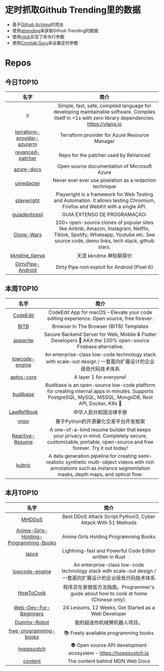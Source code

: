 # 定时抓取Github Trending里的数据
* 基于[Github Actions](https://docs.github.com/en/actions)的爬虫
* 使用[gtrending](https://github.com/hedythedev/gtrending)来获取Github Trending的数据
* 使用[click](https://github.com/pallets/click)实现了命令行参数
* 使用[Crontab Guru](https://crontab.guru/)来设置定时参数

# Repos
## 今日TOP10 
<!-- START OF DAILY_TOP10_REPOS -->
| 名字 | 简介 |
| :----: | :----: |
| [v](https://github.com/vlang/v) | Simple, fast, safe, compiled language for developing maintainable software. Compiles itself in <1s with zero library dependencies. https://vlang.io |
| [terraform-provider-azurerm](https://github.com/hashicorp/terraform-provider-azurerm) | Terraform provider for Azure Resource Manager |
| [revanced-patcher](https://github.com/ReVancedTeam/revanced-patcher) | Repo for the patcher used by ReVanced |
| [azure-docs](https://github.com/MicrosoftDocs/azure-docs) | Open source documentation of Microsoft Azure |
| [unredacter](https://github.com/BishopFox/unredacter) | Never ever ever use pixelation as a redaction technique |
| [playwright](https://github.com/microsoft/playwright) | Playwright is a framework for Web Testing and Automation. It allows testing Chromium, Firefox and WebKit with a single API. |
| [guiadevbrasil](https://github.com/arthurspk/guiadevbrasil) | GUIA EXTENSO DE PROGRAMAÇÃO: |
| [Clone-Wars](https://github.com/GorvGoyl/Clone-Wars) | 100+ open-source clones of popular sites like Airbnb, Amazon, Instagram, Netflix, Tiktok, Spotify, Whatsapp, Youtube etc. See source code, demo links, tech stack, github stars. |
| [kkndme_tianya](https://github.com/shengcaishizhan/kkndme_tianya) | 天涯 kkndme 神贴聊房价 |
| [DirtyPipe-Android](https://github.com/polygraphene/DirtyPipe-Android) | Dirty Pipe root exploit for Android (Pixel 6) |
<!-- END OF DAILY_TOP10_REPOS -->

## 本周TOP10
<!-- START OF WEEKLY_TOP10_REPOS -->
| 名字 | 简介 |
| :----: | :----: |
| [CodeEdit](https://github.com/CodeEditApp/CodeEdit) | CodeEdit App for macOS – Elevate your code editing experience. Open source, free forever. |
| [BITB](https://github.com/mrd0x/BITB) | Browser In The Browser (BITB) Templates |
| [appwrite](https://github.com/appwrite/appwrite) | Secure Backend Server for Web, Mobile & Flutter Developers 🚀 AKA the 100% open-source Firebase alternative. |
| [lowcode-engine](https://github.com/alibaba/lowcode-engine) | An enterprise-class low-code technology stack with scale-out design / 一套面向扩展设计的企业级低代码技术体系 |
| [aptos-core](https://github.com/aptos-labs/aptos-core) | A layer 1 for everyone! |
| [budibase](https://github.com/Budibase/budibase) | Budibase is an open-source low-code platform for creating internal apps in minutes. Supports PostgreSQL, MySQL, MSSQL, MongoDB, Rest API, Docker, K8s 🚀 |
| [LawRefBook](https://github.com/RanKKI/LawRefBook) | 中华人民共和国法律手册 |
| [vnpy](https://github.com/vnpy/vnpy) | 基于Python的开源量化交易平台开发框架 |
| [Reactive-Resume](https://github.com/AmruthPillai/Reactive-Resume) | A one-of-a-kind resume builder that keeps your privacy in mind. Completely secure, customizable, portable, open-source and free forever. Try it out today! |
| [kubric](https://github.com/google-research/kubric) | A data generation pipeline for creating semi-realistic synthetic multi-object videos with rich annotations such as instance segmentation masks, depth maps, and optical flow. |
<!-- END OF WEEKLY_TOP10_REPOS -->

## 本月TOP10
<!-- START OF MONTHLY_TOP10_REPOS -->
| 名字 | 简介 |
| :----: | :----: |
| [MHDDoS](https://github.com/MHProDev/MHDDoS) | Best DDoS Attack Script Python3, Cyber Attack With 51 Methods |
| [Anime-Girls-Holding-Programming-Books](https://github.com/cat-milk/Anime-Girls-Holding-Programming-Books) | Anime Girls Holding Programming Books |
| [lapce](https://github.com/lapce/lapce) | Lightning-fast and Powerful Code Editor written in Rust |
| [lowcode-engine](https://github.com/alibaba/lowcode-engine) | An enterprise-class low-code technology stack with scale-out design / 一套面向扩展设计的企业级低代码技术体系 |
| [HowToCook](https://github.com/Anduin2017/HowToCook) | 程序员在家做饭方法指南。Programmer's guide about how to cook at home (Chinese only). |
| [Web-Dev-For-Beginners](https://github.com/microsoft/Web-Dev-For-Beginners) | 24 Lessons, 12 Weeks, Get Started as a Web Developer |
| [Dummy-Robot](https://github.com/peng-zhihui/Dummy-Robot) | 我的超迷你机械臂机器人项目。 |
| [free-programming-books](https://github.com/EbookFoundation/free-programming-books) | 📚 Freely available programming books |
| [hoppscotch](https://github.com/hoppscotch/hoppscotch) | 👽 Open source API development ecosystem - https://hoppscotch.io |
| [content](https://github.com/mdn/content) | The content behind MDN Web Docs |
<!-- END OF MONTHLY_TOP10_REPOS -->
